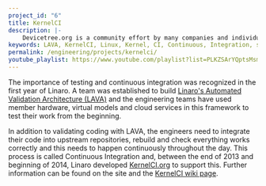 ```yaml
---
project_id: "6"
title: KernelCI
description: |-
    Devicetree.org is a community effort by many companies and individuals to facilitate the future evolution of the Devicetree Standard.
keywords: LAVA, KernelCI, Linux, Kernel, CI, Continuous, Integration, specification, standards, upstream, rebuild, check
permalink: /engineering/projects/kernelci/
youtube_playlist: https://www.youtube.com/playlist?list=PLKZSArYQptsMsm3BVTtpDdRHUmeZTOSiW&playnext=1
---
```

The importance of testing and continuous integration was recognized in the first year of Linaro. A team was established to build [Linaro's Automated Validation Architecture (LAVA)](/engineering/projects/lava/) and the engineering teams have used member hardware, virtual models and cloud services in this framework to test their work from the beginning.

In addition to validating coding with LAVA, the engineers need to integrate their code into upstream repositories, rebuild and check everything works correctly and this needs to happen continuously throughout the day. This process is called Continuous Integration and, between the end of 2013 and beginning of 2014, Linaro developed [KernelCI.org](https://kernelci.org/) to support this. Further information can be found on the site and the [KernelCI wiki page](http://wiki.kernelci.org/).

